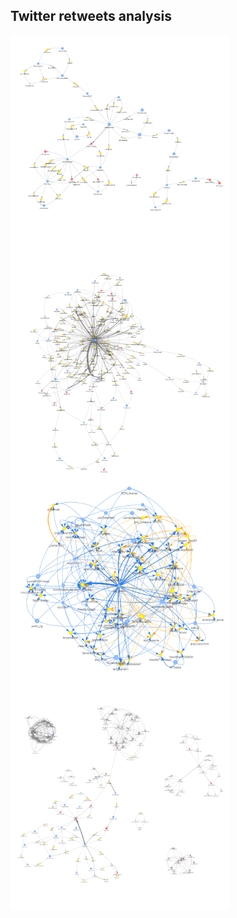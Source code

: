 ## Twitter retweets analysis

<p>
  <img align="left" width="350" height="350" src="images/ChinaSpyBalloon.png" /> 
  <p>
  <img align="left" width="350" height="350" src="images/Eurovision.png" />
  <p>
  <img align="left" width="350" height="350"  src="images/NursesStrike.png" />
  <p>
  <img align="left" width="350" height="350"  src="images/SixNations.png" /> 
</p>
